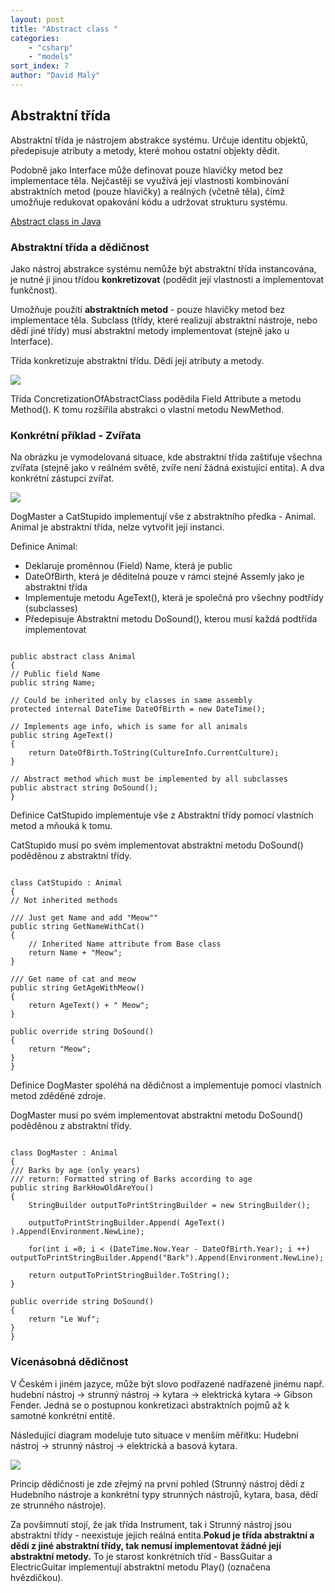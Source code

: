 ```yaml
---
layout: post
title: "Abstract class "
categories:
    - "csharp"
    - "models"
sort_index: 7
author: "David Malý"
--- 
```



## Abstraktní třída


Abstraktní třída je nástrojem abstrakce systému. Určuje identitu objektů, předepisuje atributy a metody, které mohou ostatní objekty dědit. 



Podobně jako Interface může definovat pouze hlavičky metod bez implementace těla. Nejčastěji se využívá její vlastnosti kombinování abstraktních metod (pouze hlavičky) a reálných (včetně těla), čímž umožňuje redukovat opakování kódu a udržovat strukturu systému.

[Abstract class in Java](http://stackoverflow.com/q/1320745/3864686)
### Abstraktní třída a dědičnost


Jako nástroj abstrakce systému nemůže být abstraktní třída instancována, je nutné ji jinou třídou **konkretizovat** (podědit její vlastnosti a implementovat funkčnost).



Umožňuje použití **abstraktních metod** - pouze hlavičky metod bez implementace těla. Subclass (třídy, které realizují abstraktní nástroje, nebo dědí jiné třídy) musí abstraktní metody implementovat (stejně jako u Interface).



Třída konkretizuje abstraktní třídu. Dědí její atributy a metody.

![](images/AbstractInTheory.png)

Třída ConcretizationOfAbstractClass podědila Field Attribute a metodu Method(). K tomu rozšířila abstrakci o vlastní metodu NewMethod.


### Konkrétní příklad - Zvířata


Na obrázku je vymodelovaná situace, kde abstraktní třída zaštiťuje všechna zvířata (stejně jako v reálném světě, zvíře není žádná existující entita). A dva konkrétní zástupci zvířat.

![](images/AbstractionInPractise.png)

DogMaster a CatStupido implementují vše z abstraktního předka - Animal. Animal je abstraktní třída, nelze vytvořit její instanci.



Definice Animal:	
- Deklaruje proměnnou (Field) Name, která je public
- DateOfBirth, která je děditelná pouze v rámci stejné Assemly jako je abstraktní třída
- Implementuje metodu AgeText(), která je společná pro všechny podtřídy (subclasses)
- Předepisuje Abstraktní metodu DoSound(), kterou musí každá podtřída implementovat


```

public abstract class Animal
{// Public field Namepublic string Name;
// Could be inherited only by classes in same assemblyprotected internal DateTime DateOfBirth = new DateTime();
// Implements age info, which is same for all animalspublic string AgeText(){	return DateOfBirth.ToString(CultureInfo.CurrentCulture);}
   // Abstract method which must be implemented by all subclassespublic abstract string DoSound();
}

```


Definice CatStupido implementuje vše z Abstraktní třídy pomocí vlastních metod a mňouká k tomu.
CatStupido musí po svém implementovat abstraktní metodu DoSound() poděděnou z abstraktní třídy.


```

class CatStupido : Animal
{// Not inherited methods
/// Just get Name and add "Meow""public string GetNameWithCat(){	// Inherited Name attribute from Base class	return Name + "Meow";}
/// Get name of cat and meowpublic string GetAgeWithMeow(){	return AgeText() + " Meow";}
public override string DoSound(){	return "Meow";}
}

```


Definice DogMaster spoléhá na dědičnost a implementuje pomocí vlastních metod zděděné zdroje.
DogMaster musí po svém implementovat abstraktní metodu DoSound() poděděnou z abstraktní třídy.


```

class DogMaster : Animal
{/// Barks by age (only years)/// return: Formatted string of Barks according to agepublic string BarkHowOldAreYou(){	StringBuilder outputToPrintStringBuilder = new StringBuilder();
	outputToPrintStringBuilder.Append( AgeText() ).Append(Environment.NewLine);
	for(int i =0; i < (DateTime.Now.Year - DateOfBirth.Year); i ++) outputToPrintStringBuilder.Append("Bark").Append(Environment.NewLine);  	return outputToPrintStringBuilder.ToString();}
public override string DoSound(){	return "Le Wuf";}
}

```

### Vícenásobná dědičnost


V Českém i jiném jazyce, může být slovo podřazené nadřazené jinému např. hudební nástroj -> strunný nástroj -> kytara -> elektrická kytara -> Gibson Fender. Jedná se o postupnou konkretizaci abstraktních pojmů až k samotné konkrétní entitě.



Následující diagram modeluje tuto situace v menším měřítku: Hudební nástroj -> strunný nástroj -> elektrická a basová kytara.

![](images/InstrumentsClassDiagram.png)

Princip dědičnosti je zde zřejmý na první pohled (Strunný nástroj dědí z Hudebního nástroje a konkrétní typy strunných nástrojů, kytara, basa, dědí ze strunného nástroje).



Za povšimnutí stojí, že jak třída Instrument, tak i Strunný nástroj jsou abstraktní třídy - neexistuje jejich reálná entita.**Pokud je třída abstraktní a dědí z jiné abstraktní třídy, tak nemusí implementovat žádné její abstraktní metody.** To je starost konkrétních tříd - BassGuitar a ElectricGuitar implementují abstraktní metodu Play() (označena hvězdičkou).

